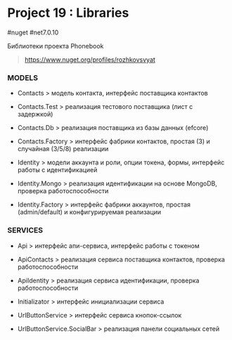 # Project 19 : Libraries
#nuget #net7.0.10

Библиотеки проекта Phonebook

> https://www.nuget.org/profiles/rozhkovsvyat

### MODELS

* Contacts > модель контакта, интерфейс поставщика контактов

* Contacts.Test > реализация тестового поставщика (лист с задержкой)

* Contacts.Db > реализация поставщика из базы данных (efcore)
  
* Contacts.Factory > интерфейс фабрики контактов, простая (3) и случайная (3/5/8) реализации

* Identity > модели аккаунта и роли, опции токена, формы, интерфейс работы с идентификацией

* Identity.Mongo > реализация идентификации на основе MongoDB, проверка работоспособности

* Identity.Factory > интерфейс фабрики аккаунтов, простая (admin/default) и конфигурируемая реализации

### SERVICES

* Api > интерфейс апи-сервиса, интерфейс работы с токеном

* ApiContacts > реализация сервиса поставщика контактов, проверка работоспособности

* ApiIdentity > реализация сервиса идентификации, проверка работоспособности

* Initializator > интерфейс инициализации сервиса

* UrlButtonService > интерфейс сервиса кнопок-ссылок

* UrlButtonService.SocialBar > реализация панели социальных сетей
